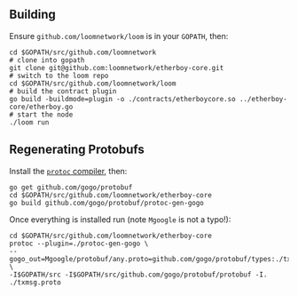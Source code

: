 ## Building

Ensure `github.com/loomnetwork/loom` is in your `GOPATH`, then:

```shell
cd $GOPATH/src/github.com/loomnetwork
# clone into gopath
git clone git@github.com:loomnetwork/etherboy-core.git
# switch to the loom repo
cd $GOPATH/src/github.com/loomnetwork/loom
# build the contract plugin
go build -buildmode=plugin -o ./contracts/etherboycore.so ../etherboy-core/etherboy.go
# start the node
./loom run
```

## Regenerating Protobufs

Install the [`protoc` compiler](https://github.com/google/protobuf/releases), then:

```shell
go get github.com/gogo/protobuf
cd $GOPATH/src/github.com/loomnetwork/etherboy-core
go build github.com/gogo/protobuf/protoc-gen-gogo
```

Once everything is installed run (note `Mgoogle` is not a typo!):

```shell
cd $GOPATH/src/github.com/loomnetwork/etherboy-core
protoc --plugin=./protoc-gen-gogo \
--gogo_out=Mgoogle/protobuf/any.proto=github.com/gogo/protobuf/types:./txmsg \
-I$GOPATH/src -I$GOPATH/src/github.com/gogo/protobuf/protobuf -I. ./txmsg.proto
```
